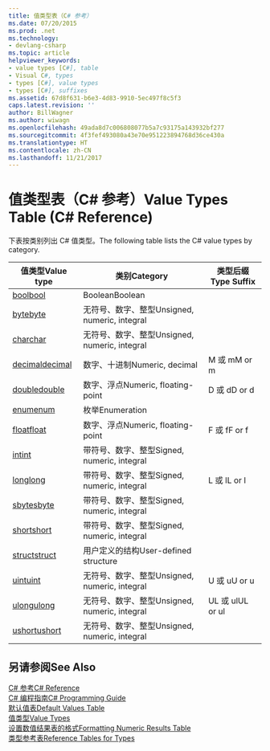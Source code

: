 ```yaml
---
title: 值类型表（C# 参考）
ms.date: 07/20/2015
ms.prod: .net
ms.technology:
- devlang-csharp
ms.topic: article
helpviewer_keywords:
- value types [C#], table
- Visual C#, types
- types [C#], value types
- types [C#], suffixes
ms.assetid: 67d8f631-b6e3-4d83-9910-5ec497f8c5f3
caps.latest.revision: ''
author: BillWagner
ms.author: wiwagn
ms.openlocfilehash: 49ada8d7c006808077b5a7c93175a143932bf277
ms.sourcegitcommit: 4f3fef493080a43e70e951223894768d36ce430a
ms.translationtype: HT
ms.contentlocale: zh-CN
ms.lasthandoff: 11/21/2017
---
```

# <a name="value-types-table-c-reference"></a><span data-ttu-id="fb585-102">值类型表（C# 参考）</span><span class="sxs-lookup"><span data-stu-id="fb585-102">Value Types Table (C# Reference)</span></span>
<span data-ttu-id="fb585-103">下表按类别列出 C# 值类型。</span><span class="sxs-lookup"><span data-stu-id="fb585-103">The following table lists the C# value types by category.</span></span>  
  
|<span data-ttu-id="fb585-104">值类型</span><span class="sxs-lookup"><span data-stu-id="fb585-104">Value type</span></span>|<span data-ttu-id="fb585-105">类别</span><span class="sxs-lookup"><span data-stu-id="fb585-105">Category</span></span>|<span data-ttu-id="fb585-106">类型后缀</span><span class="sxs-lookup"><span data-stu-id="fb585-106">Type Suffix</span></span>|  
|----------------|--------------|-----------------|  
|[<span data-ttu-id="fb585-107">bool</span><span class="sxs-lookup"><span data-stu-id="fb585-107">bool</span></span>](../../../csharp/language-reference/keywords/bool.md)|<span data-ttu-id="fb585-108">Boolean</span><span class="sxs-lookup"><span data-stu-id="fb585-108">Boolean</span></span>||  
|[<span data-ttu-id="fb585-109">byte</span><span class="sxs-lookup"><span data-stu-id="fb585-109">byte</span></span>](../../../csharp/language-reference/keywords/byte.md)|<span data-ttu-id="fb585-110">无符号、数字、整型</span><span class="sxs-lookup"><span data-stu-id="fb585-110">Unsigned, numeric, integral</span></span>||  
|[<span data-ttu-id="fb585-111">char</span><span class="sxs-lookup"><span data-stu-id="fb585-111">char</span></span>](../../../csharp/language-reference/keywords/char.md)|<span data-ttu-id="fb585-112">无符号、数字、整型</span><span class="sxs-lookup"><span data-stu-id="fb585-112">Unsigned, numeric, integral</span></span>||  
|[<span data-ttu-id="fb585-113">decimal</span><span class="sxs-lookup"><span data-stu-id="fb585-113">decimal</span></span>](../../../csharp/language-reference/keywords/decimal.md)|<span data-ttu-id="fb585-114">数字、十进制</span><span class="sxs-lookup"><span data-stu-id="fb585-114">Numeric, decimal</span></span>|<span data-ttu-id="fb585-115">M 或 m</span><span class="sxs-lookup"><span data-stu-id="fb585-115">M or m</span></span>|  
|[<span data-ttu-id="fb585-116">double</span><span class="sxs-lookup"><span data-stu-id="fb585-116">double</span></span>](../../../csharp/language-reference/keywords/double.md)|<span data-ttu-id="fb585-117">数字、浮点</span><span class="sxs-lookup"><span data-stu-id="fb585-117">Numeric, floating-point</span></span>|<span data-ttu-id="fb585-118">D 或 d</span><span class="sxs-lookup"><span data-stu-id="fb585-118">D or d</span></span>|  
|[<span data-ttu-id="fb585-119">enum</span><span class="sxs-lookup"><span data-stu-id="fb585-119">enum</span></span>](../../../csharp/language-reference/keywords/enum.md)|<span data-ttu-id="fb585-120">枚举</span><span class="sxs-lookup"><span data-stu-id="fb585-120">Enumeration</span></span>||  
|[<span data-ttu-id="fb585-121">float</span><span class="sxs-lookup"><span data-stu-id="fb585-121">float</span></span>](../../../csharp/language-reference/keywords/float.md)|<span data-ttu-id="fb585-122">数字、浮点</span><span class="sxs-lookup"><span data-stu-id="fb585-122">Numeric, floating-point</span></span>|<span data-ttu-id="fb585-123">F 或 f</span><span class="sxs-lookup"><span data-stu-id="fb585-123">F or f</span></span>|  
|[<span data-ttu-id="fb585-124">int</span><span class="sxs-lookup"><span data-stu-id="fb585-124">int</span></span>](../../../csharp/language-reference/keywords/int.md)|<span data-ttu-id="fb585-125">带符号、数字、整型</span><span class="sxs-lookup"><span data-stu-id="fb585-125">Signed, numeric, integral</span></span>||  
|[<span data-ttu-id="fb585-126">long</span><span class="sxs-lookup"><span data-stu-id="fb585-126">long</span></span>](../../../csharp/language-reference/keywords/long.md)|<span data-ttu-id="fb585-127">带符号、数字、整型</span><span class="sxs-lookup"><span data-stu-id="fb585-127">Signed, numeric, integral</span></span>|<span data-ttu-id="fb585-128">L 或 l</span><span class="sxs-lookup"><span data-stu-id="fb585-128">L or l</span></span>|  
|[<span data-ttu-id="fb585-129">sbyte</span><span class="sxs-lookup"><span data-stu-id="fb585-129">sbyte</span></span>](../../../csharp/language-reference/keywords/sbyte.md)|<span data-ttu-id="fb585-130">带符号、数字、整型</span><span class="sxs-lookup"><span data-stu-id="fb585-130">Signed, numeric, integral</span></span>||  
|[<span data-ttu-id="fb585-131">short</span><span class="sxs-lookup"><span data-stu-id="fb585-131">short</span></span>](../../../csharp/language-reference/keywords/short.md)|<span data-ttu-id="fb585-132">带符号、数字、整型</span><span class="sxs-lookup"><span data-stu-id="fb585-132">Signed, numeric, integral</span></span>||  
|[<span data-ttu-id="fb585-133">struct</span><span class="sxs-lookup"><span data-stu-id="fb585-133">struct</span></span>](../../../csharp/language-reference/keywords/struct.md)|<span data-ttu-id="fb585-134">用户定义的结构</span><span class="sxs-lookup"><span data-stu-id="fb585-134">User-defined structure</span></span>||  
|[<span data-ttu-id="fb585-135">uint</span><span class="sxs-lookup"><span data-stu-id="fb585-135">uint</span></span>](../../../csharp/language-reference/keywords/uint.md)|<span data-ttu-id="fb585-136">无符号、数字、整型</span><span class="sxs-lookup"><span data-stu-id="fb585-136">Unsigned, numeric, integral</span></span>|<span data-ttu-id="fb585-137">U 或 u</span><span class="sxs-lookup"><span data-stu-id="fb585-137">U or u</span></span>|  
|[<span data-ttu-id="fb585-138">ulong</span><span class="sxs-lookup"><span data-stu-id="fb585-138">ulong</span></span>](../../../csharp/language-reference/keywords/ulong.md)|<span data-ttu-id="fb585-139">无符号、数字、整型</span><span class="sxs-lookup"><span data-stu-id="fb585-139">Unsigned, numeric, integral</span></span>|<span data-ttu-id="fb585-140">UL 或 ul</span><span class="sxs-lookup"><span data-stu-id="fb585-140">UL or ul</span></span>|  
|[<span data-ttu-id="fb585-141">ushort</span><span class="sxs-lookup"><span data-stu-id="fb585-141">ushort</span></span>](../../../csharp/language-reference/keywords/ushort.md)|<span data-ttu-id="fb585-142">无符号、数字、整型</span><span class="sxs-lookup"><span data-stu-id="fb585-142">Unsigned, numeric, integral</span></span>||  
  
## <a name="see-also"></a><span data-ttu-id="fb585-143">另请参阅</span><span class="sxs-lookup"><span data-stu-id="fb585-143">See Also</span></span>  
 [<span data-ttu-id="fb585-144">C# 参考</span><span class="sxs-lookup"><span data-stu-id="fb585-144">C# Reference</span></span>](../../../csharp/language-reference/index.md)  
 [<span data-ttu-id="fb585-145">C# 编程指南</span><span class="sxs-lookup"><span data-stu-id="fb585-145">C# Programming Guide</span></span>](../../../csharp/programming-guide/index.md)  
 [<span data-ttu-id="fb585-146">默认值表</span><span class="sxs-lookup"><span data-stu-id="fb585-146">Default Values Table</span></span>](../../../csharp/language-reference/keywords/default-values-table.md)  
 [<span data-ttu-id="fb585-147">值类型</span><span class="sxs-lookup"><span data-stu-id="fb585-147">Value Types</span></span>](../../../csharp/language-reference/keywords/value-types.md)  
 [<span data-ttu-id="fb585-148">设置数值结果表的格式</span><span class="sxs-lookup"><span data-stu-id="fb585-148">Formatting Numeric Results Table</span></span>](../../../csharp/language-reference/keywords/formatting-numeric-results-table.md)  
 [<span data-ttu-id="fb585-149">类型参考表</span><span class="sxs-lookup"><span data-stu-id="fb585-149">Reference Tables for Types</span></span>](../../../csharp/language-reference/keywords/reference-tables-for-types.md)
